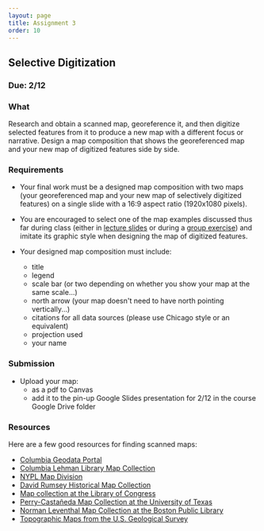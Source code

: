 ```yaml
---
layout: page
title: Assignment 3
order: 10 
---
```


## Selective Digitization

### Due: 2/12

### What

Research and obtain a scanned map, georeference it, and then digitize selected features from it to produce a new map with a different focus or narrative. Design a map composition that shows the georeferenced map and your new map of digitized features side by side. 

### Requirements 

- Your final work must be a designed map composition with two maps (your georeferenced map and your new map of selectively digitized features) on a single slide with a 16:9 aspect ratio (1920x1080 pixels).
- You are encouraged to select one of the map examples discussed thus far during class (either in [lecture slides](https://drive.google.com/open?id=1tQHHcbWB65EVjiqt-9ajyd5sVMHPuzls&authuser=db2672%40columbia.edu&usp=drive_fs) or during a [group exercise](https://drive.google.com/open?id=1f39yOn8mfryxkJdiHvaqJ3zQGA8elu47&authuser=db2672%40columbia.edu&usp=drive_fs)) and imitate its graphic style when designing the map of digitized features. 

- Your designed map composition must include:
  - title
  - legend
  - scale bar (or two depending on whether you show your map at the same scale...)
  - north arrow (your map doesn't need to have north pointing vertically...)
  - citations for all data sources (please use Chicago style or an equivalent) 
  - projection used
  - your name  

### Submission

- Upload your map:
  - as a pdf to Canvas
  - add it to the pin-up Google Slides presentation for 2/12 in the course Google Drive folder


### Resources

Here are a few good resources for finding scanned maps: 


- [Columbia Geodata Portal](https://geodata.library.columbia.edu)
- [Columbia Lehman Library Map Collection](https://library.columbia.edu/libraries/maps.html)
- [NYPL Map Division](https://www.nypl.org/about/divisions/map-division)
- [David Rumsey Historical Map Collection](https://www.davidrumsey.com)
- [Map collection at the Library of Congress](http://memory.loc.gov/ammem/gmdhtml/gmdhome.html)
- [Perry-Castañeda Map Collection at the University of Texas](http://www.lib.utexas.edu/maps/)
- [Norman Leventhal Map Collection at the Boston Public Library](http://maps.bpl.org/)
- [Topographic Maps from the U.S. Geological Survey](http://store.usgs.gov/b2c_usgs/usgs/maplocator/%28xcm=r3standardpitrex_prd&layout=6_1_61_48&uiarea=2&ctype=areaDetails&carea=%24ROOT%29/.do)